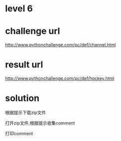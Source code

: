 # level 6

# challenge url
http://www.pythonchallenge.com/pc/def/channel.html

# result url
http://www.pythonchallenge.com/pc/def/hockey.html

# solution
根据提示下载zip文件

打开zip文件,根据提示收集comment

打印comment
